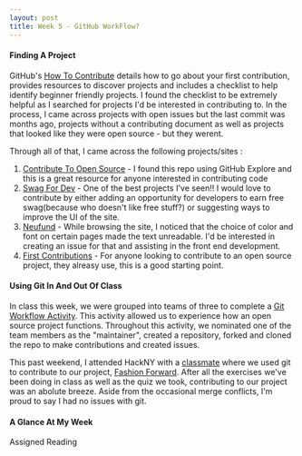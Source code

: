 ```yaml
---
layout: post
title: Week 5 - GitHub WorkFlow?
---
```


#### Finding A Project
<!--The article on finding a project to which you can contribute has a great amount of information and advice. It also has links to other webpages that help you in finding projects. Explore these links and comment on which might prove to be useful, and whether they have helped you to narrow down your search. -->
GitHub's [How To Contribute] details how to go about your first contribution, provides resources to discover projects and includes a checklist to help identify beginner friendly projects. I found the checklist to be extremely helpful as I searched for projects I'd be interested in contributing to. In the process, I came across projects with open issues but the last commit was months ago, projects without a contributing document as well as projects that looked like they were open source - but they werent.

Through all of that, I came across the following projects/sites :
1. [Contribute To Open Source] - I found this repo using GitHub Explore and this is a great resource for anyone interested in contributing code
2. [Swag For Dev] - One of the best projects I've seen!! I would love to contribute by either adding an opportunity for developers to earn free swag(because who doesn't like free stuff?) or suggesting ways to improve the UI of the site.
3. [Neufund] - While browsing the site, I noticed that the choice of color and font on certain pages made the text unreadable. I'd be interested in creating an issue for that and assisting in the front end development.
4. [First Contributions] - For anyone looking to contribute to an open source project, they alreasy use, this is a good starting point.

#### Using Git In And Out Of Class
<!-- Make some comments about all of this git and GitHub stuff you learned about this week. Hard? Easy? Confusing? Useful? -->
In class this week, we were grouped into teams of three to complete a [Git Workflow Activity]. This activity allowed us to experience how an open source project functions. Throughout this activity, we nominated one of the team members as the "maintainer", created a repository, forked and cloned the repo to make contributions and created issues.

This past weekend, I attended HackNY with a [classmate] where we used git to contribute to our project, [Fashion Forward]. After all the exercises we've been doing in class as well as the quiz we took, contributing to our project was an abolute breeze. Aside from the occasional merge conflicts, I'm proud to say I had no issues with git.


#### A Glance At My Week
Assigned Reading





<!--- Links -->
[How To Contribute]:https://opensource.guide/how-to-contribute/#finding-a-project-to-contribute-to
[Contribute To Open Source]:https://github.com/danthareja/contribute-to-open-source/issues/1
[Swag For Dev]:https://github.com/swapagarwal/swag-for-dev
[Neufund]:https://github.com/Neufund/platform-frontend
[First Contributions]:https://firstcontributions.github.io/
[Git Workflow Activity]: https://github.com/hunter-college-ossd-fall-2019/github-workflow-activity-01
[classmate]: https://hunter-college-ossd-fall-2019.github.io/tobyau-weekly/
[Fashion Forward]: https://github.com/tobyau/fashion_forward
[Wikipedia for Karen Sandler]:https://en.wikipedia.org/wiki/Karen_Sandler
[Questions For Karen Sandler]:https://github.com/hunter-college-ossd-fall-2019/class-wiki/wiki/Questions-for-Karen-Sandler
[handshake gif]: https://i.imgur.com/gYRdIJy.gif

